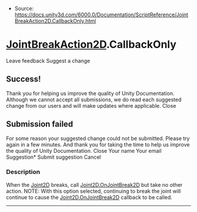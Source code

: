 * Source: https://docs.unity3d.com/6000.0/Documentation/ScriptReference/JointBreakAction2D.CallbackOnly.html

#  [JointBreakAction2D](https://docs.unity3d.com/6000.0/Documentation/ScriptReference/JointBreakAction2D.html).CallbackOnly
Leave feedback
Suggest a change
## Success!
Thank you for helping us improve the quality of Unity Documentation. Although we cannot accept all submissions, we do read each suggested change from our users and will make updates where applicable.
Close
## Submission failed
For some reason your suggested change could not be submitted. Please <a>try again</a> in a few minutes. And thank you for taking the time to help us improve the quality of Unity Documentation.
Close
Your name Your email Suggestion* Submit suggestion
Cancel
### Description
When the [Joint2D](https://docs.unity3d.com/6000.0/Documentation/ScriptReference/Joint2D.html) breaks, call [Joint2D.OnJointBreak2D](https://docs.unity3d.com/6000.0/Documentation/ScriptReference/Joint2D.OnJointBreak2D.html) but take no other action.
NOTE: With this option selected, continuing to break the joint will continue to cause the [Joint2D.OnJointBreak2D](https://docs.unity3d.com/6000.0/Documentation/ScriptReference/Joint2D.OnJointBreak2D.html) callback to be called.
* * *
